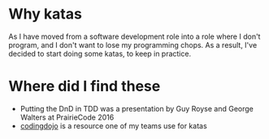 # Why katas
As I have moved from a software development role into a role where I don't program, and I don't want to lose my programming chops. As a result, I've decided to start doing some katas, to keep in practice. 

# Where did I find these
- Putting the DnD in TDD was a presentation by Guy Royse and George Walters at PrairieCode 2016
- [codingdojo](http://codingdojo.org/kata/) is a resource one of my teams use for katas